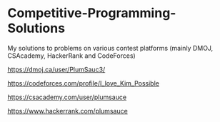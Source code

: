# Competitive-Programming-Solutions
My solutions to problems on various contest platforms (mainly DMOJ, CSAcademy, HackerRank and CodeForces)

https://dmoj.ca/user/PlumSauc3/

https://codeforces.com/profile/I_love_Kim_Possible

https://csacademy.com/user/plumsauce

https://www.hackerrank.com/plumsauce
